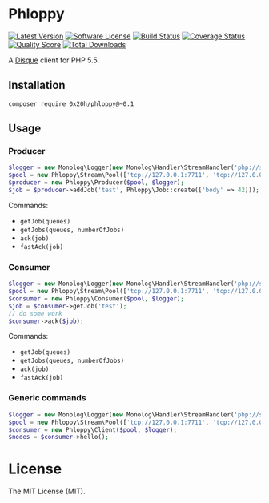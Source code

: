 # Phloppy
[![Latest Version](https://img.shields.io/github/release/0x20h/phloppy.svg?style=flat-square)](https://github.com/0x20h/phloppy/releases)
[![Software License](https://img.shields.io/badge/license-MIT-brightgreen.svg?style=flat-square)](LICENSE.md)
[![Build Status](https://img.shields.io/travis/0x20h/phloppy/master.svg?style=flat-square)](https://travis-ci.org/0x20h/phloppy)
[![Coverage Status](https://img.shields.io/scrutinizer/coverage/g/0x20h/phloppy.svg?style=flat-square)](https://scrutinizer-ci.com/g/0x20h/phloppy/code-structure)
[![Quality Score](https://img.shields.io/scrutinizer/g/0x20h/phloppy.svg?style=flat-square)](https://scrutinizer-ci.com/g/0x20h/phloppy)
[![Total Downloads](https://img.shields.io/packagist/dt/0x20h/phloppy.svg?style=flat-square)](https://packagist.org/packages/0x20h/phloppy)

A [Disque](https://github.com/antirez/disque) client for PHP 5.5.

## Installation

```
composer require 0x20h/phloppy@~0.1
```

## Usage

### Producer

``` php
$logger = new Monolog\Logger(new Monolog\Handler\StreamHandler('php://stdout'));
$pool = new Phloppy\Stream\Pool(['tcp://127.0.0.1:7711', 'tcp://127.0.0.1:7712']);
$producer = new Phloppy\Producer($pool, $logger);
$job = $producer->addJob('test', Phloppy\Job::create(['body' => 42]));
```

Commands:

- `getJob(queues)`
- `getJobs(queues, numberOfJobs)`
- `ack(job)`
- `fastAck(job)`


### Consumer

``` php
$logger = new Monolog\Logger(new Monolog\Handler\StreamHandler('php://stdout'));
$pool = new Phloppy\Stream\Pool(['tcp://127.0.0.1:7711', 'tcp://127.0.0.1:7712']);
$consumer = new Phloppy\Consumer($pool, $logger);
$job = $consumer->getJob('test');
// do some work
$consumer->ack($job);
```

Commands:

- `getJob(queues)`
- `getJobs(queues, numberOfJobs)`
- `ack(job)`
- `fastAck(job)`


### Generic commands

``` php
$logger = new Monolog\Logger(new Monolog\Handler\StreamHandler('php://stdout'));
$pool = new Phloppy\Stream\Pool(['tcp://127.0.0.1:7711', 'tcp://127.0.0.1:7712']);
$consumer = new Phloppy\Client($pool, $logger);
$nodes = $consumer->hello();
```

# License

The MIT License (MIT).
